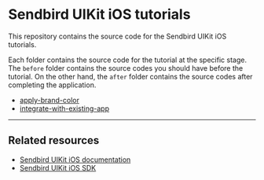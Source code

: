 # Sendbird UIKit iOS tutorials

This repository contains the source code for the Sendbird UIKit iOS tutorials.

Each folder contains the source code for the tutorial at the specific stage. The `before` folder contains the source codes you should have before the tutorial. On the other hand, the `after` folder contains the source codes after completing the application.

- [apply-brand-color](https://sendbird.com/docs/chat/uikit/v3/ios/tutorial/apply-brand-color)
- [integrate-with-existing-app](https://sendbird.com/docs/chat/uikit/v3/ios/tutorial/integrate-with-existing-app)

---

## Related resources

- [Sendbird UIKit iOS documentation](https://sendbird.com/docs/chat/uikit/v3/ios/overview)
- [Sendbird UIKit iOS SDK](https://github.com/sendbird/sendbird-uikit-ios)
